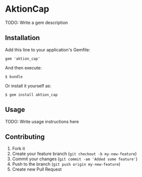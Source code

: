 # AktionCap

TODO: Write a gem description

## Installation

Add this line to your application's Gemfile:

    gem 'aktion_cap'

And then execute:

    $ bundle

Or install it yourself as:

    $ gem install aktion_cap

## Usage

TODO: Write usage instructions here

## Contributing

1. Fork it
2. Create your feature branch (`git checkout -b my-new-feature`)
3. Commit your changes (`git commit -am 'Added some feature'`)
4. Push to the branch (`git push origin my-new-feature`)
5. Create new Pull Request
